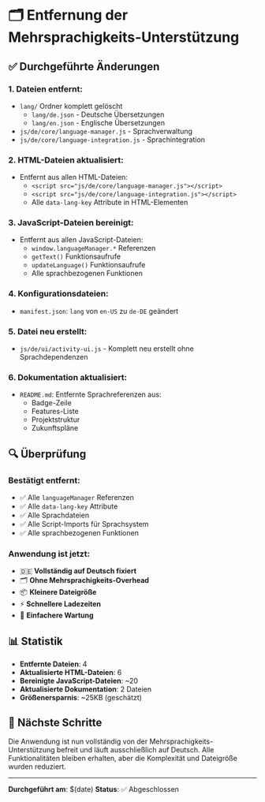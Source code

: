 # 🗂️ Entfernung der Mehrsprachigkeits-Unterstützung

## ✅ Durchgeführte Änderungen

### 1. **Dateien entfernt:**
- `lang/` Ordner komplett gelöscht
  - `lang/de.json` - Deutsche Übersetzungen
  - `lang/en.json` - Englische Übersetzungen
- `js/de/core/language-manager.js` - Sprachverwaltung
- `js/de/core/language-integration.js` - Sprachintegration

### 2. **HTML-Dateien aktualisiert:**
- Entfernt aus allen HTML-Dateien:
  - `<script src="js/de/core/language-manager.js"></script>`
  - `<script src="js/de/core/language-integration.js"></script>`
  - Alle `data-lang-key` Attribute in HTML-Elementen

### 3. **JavaScript-Dateien bereinigt:**
- Entfernt aus allen JavaScript-Dateien:
  - `window.languageManager.*` Referenzen
  - `getText()` Funktionsaufrufe
  - `updateLanguage()` Funktionsaufrufe
  - Alle sprachbezogenen Funktionen

### 4. **Konfigurationsdateien:**
- `manifest.json`: `lang` von `en-US` zu `de-DE` geändert

### 5. **Datei neu erstellt:**
- `js/de/ui/activity-ui.js` - Komplett neu erstellt ohne Sprachdependenzen

### 6. **Dokumentation aktualisiert:**
- `README.md`: Entfernte Sprachreferenzen aus:
  - Badge-Zeile
  - Features-Liste
  - Projektstruktur
  - Zukunftspläne

## 🔍 Überprüfung

### Bestätigt entfernt:
- ✅ Alle `languageManager` Referenzen
- ✅ Alle `data-lang-key` Attribute
- ✅ Alle Sprachdateien
- ✅ Alle Script-Imports für Sprachsystem
- ✅ Alle sprachbezogenen Funktionen

### Anwendung ist jetzt:
- 🇩🇪 **Vollständig auf Deutsch fixiert**
- 🗂️ **Ohne Mehrsprachigkeits-Overhead**
- 📦 **Kleinere Dateigröße**
- ⚡ **Schnellere Ladezeiten**
- 🔧 **Einfachere Wartung**

## 📊 Statistik

- **Entfernte Dateien**: 4
- **Aktualisierte HTML-Dateien**: 6
- **Bereinigte JavaScript-Dateien**: ~20
- **Aktualisierte Dokumentation**: 2 Dateien
- **Größenersparnis**: ~25KB (geschätzt)

## 🚀 Nächste Schritte

Die Anwendung ist nun vollständig von der Mehrsprachigkeits-Unterstützung befreit und läuft ausschließlich auf Deutsch. Alle Funktionalitäten bleiben erhalten, aber die Komplexität und Dateigröße wurden reduziert.

---
**Durchgeführt am**: $(date)
**Status**: ✅ Abgeschlossen
